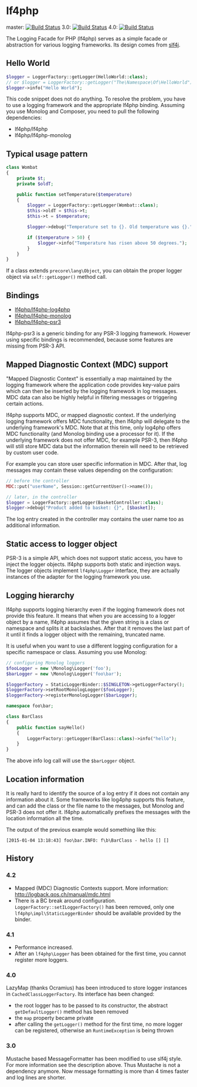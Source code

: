 lf4php
======

master: [![Build Status](https://travis-ci.org/szjani/lf4php.png?branch=master)](https://travis-ci.org/szjani/lf4php)
3.0: [![Build Status](https://travis-ci.org/szjani/lf4php.png?branch=3.0)](https://travis-ci.org/szjani/lf4php)
4.0: [![Build Status](https://travis-ci.org/szjani/lf4php.png?branch=4.0)](https://travis-ci.org/szjani/lf4php)

The Logging Facade for PHP (lf4php) serves as a simple facade or abstraction for various logging frameworks. Its design comes from [slf4j](http://www.slf4j.org).

Hello World
-----------

```php
$logger = LoggerFactory::getLogger(HelloWorld::class);
// or $logger = LoggerFactory::getLogger("The\Namespace\Of\HelloWorld");
$logger->info("Hello World");
```

This code snippet does not do anything. To resolve the problem, you have to use a logging framework and the appropriate lf4php binding. Assuming you use Monolog and Composer,
you need to pull the following dependencies:

* lf4php/lf4php
* lf4php/lf4php-monolog

Typical usage pattern
---------------------

```php
class Wombat
{
    private $t;
    private $oldT;

    public function setTemperature($temperature)
    {
        $logger = LoggerFactory::getLogger(Wombat::class);
        $this->oldT = $this->t;
        $this->t = $temperature;

        $logger->debug("Temperature set to {}. Old temperature was {}.", [$this->t, $this->oldT]);

        if ($temperature > 50) {
            $logger->info("Temperature has risen above 50 degrees.");
        }
    }
}
```

If a class extends `precore\lang\Object`, you can obtain the proper logger object via `self::getLogger()` method call.

Bindings
--------

* [lf4php/lf4php-log4php](https://github.com/szjani/lf4php-log4php)
* [lf4php/lf4php-monolog](https://github.com/szjani/lf4php-monolog)
* [lf4php/lf4php-psr3](https://github.com/szjani/lf4php-psr3)

lf4php-psr3 is a generic binding for any PSR-3 logging framework. However using specific bindings is recommended, because some features are missing from PSR-3 API.

Mapped Diagnostic Context (MDC) support
---------------------------------------

"Mapped Diagnostic Context" is essentially a map maintained by the logging framework where the application code provides key-value pairs which can then be inserted by the logging framework in log messages. MDC data can also be highly helpful in filtering messages or triggering certain actions.

lf4php supports MDC, or mapped diagnostic context. If the underlying logging framework offers MDC functionality, then lf4php will delegate to the underlying framework's MDC. Note that at this time, only log4php offers MDC functionality (and Monolog binding use a processor for it). If the underlying framework does not offer MDC, for example PSR-3, then lf4php will still store MDC data but the information therein will need to be retrieved by custom user code.

For example you can store user specific information in MDC. After that, log messages may contain these values depending on the configuration:

```php
// before the controller
MDC::put("userName", Session::getCurrentUser()->name());

// later, in the controller
$logger = LoggerFactory::getLogger(BasketController::class);
$logger->debug("Product added to basket: {}", [$basket]);
```

The log entry created in the controller may contains the user name too as additional information.

Static access to logger object
------------------------------

PSR-3 is a simple API, which does not support static access, you have to inject the logger objects. lf4php supports both static and injection ways.
The logger objects implement `lf4php\Logger` interface, they are actually instances of the adapter for the logging framework you use.

Logging hierarchy
-----------------

lf4php supports logging hierarchy even if the logging framework does not provide this feature. It means that when you are accessing to a logger object by a name,
lf4php assumes that the given string is a class or namespace and splits it at backslashes. After that it removes the last part of it until it finds a logger object
with the remaining, truncated name.

It is useful when you want to use a different logging configuration for a specific namespace or class. Assuming you use Monolog:

```php
// configuring Monolog loggers
$fooLogger = new \Monolog\Logger('foo');
$barLogger = new \Monolog\Logger('foo\bar');

$loggerFactory = StaticLoggerBinder::$SINGLETON->getLoggerFactory();
$loggerFactory->setRootMonologLogger($fooLogger);
$loggerFactory->registerMonologLogger($barLogger);
```

```php
namespace foo\bar;

class BarClass
{
    public function sayHello()
    {
        LoggerFactory::getLogger(BarClass::class)->info("hello");
    }
}
```

The above info log call will use the `$barLogger` object.

Location information
--------------------

It is really hard to identify the source of a log entry if it does not contain any information about it. Some frameworks like log4php
supports this feature, and can add the class or the file name to the messages, but Monolog and PSR-3 does not offer it. lf4php automatically prefixes
the messages with the location information all the time.

The output of the previous example would something like this:

```
[2015-01-04 13:18:43] foo\bar.INFO: f\b\BarClass - hello [] []
```

History
-------

### 4.2

 - Mapped (MDC) Diagnostic Contexts support. More information: http://logback.qos.ch/manual/mdc.html
 - There is a BC break around configuration. `LoggerFactory::setILoggerFactory()` has been removed, only one
  `lf4php\impl\StaticLoggerBinder` should be available provided by the binder.

### 4.1

 - Performance increased.
 - After an `lf4php\Logger` has been obtained for the first time, you cannot register more loggers. 

### 4.0

LazyMap (thanks Ocramius) has been introduced to store logger instances in `CachedClassLoggerFactory`. Its interface has been changed:
 - the root logger has to be passed to its constructor, the abstract `getDefaultLogger()` method has been removed
 - the `map` property became private
 - after calling the `getLogger()` method for the first time, no more logger can be registered, otherwise an `RuntimeException` is being thrown

### 3.0

Mustache based MessageFormatter has been modified to use slf4j style. For more information see the description above.
Thus Mustache is not a dependency anymore. Now message formatting is more than 4 times faster and log lines are shorter.
